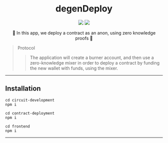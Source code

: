 
<h1 align="center">
  degenDeploy
</h1>

<p align="center">
  <img src="https://img.shields.io/badge/solidity-v0.8.12-orange"></img>
  <img src="https://img.shields.io/badge/circom-v0.8.12-orange"></img>
</p>

<p align="center">🍄 In this app, we deploy a contract as an anon, using zero knowledge proofs 🍄</p>

> Protocol 
> > The application will create a burner account, and then use a zero-knowledge mixer in order to deploy a contract by funding the new wallet with funds, using the mixer.

------------

## Installation

```
cd circuit-development
npm i
```

```
cd contract-deployment
npm i
```

```
cd frontend
npm i
```

------------
